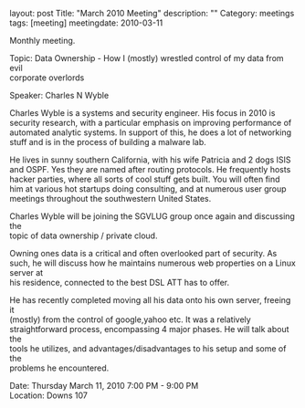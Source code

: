 layout: post
Title: "March 2010 Meeting"
description: ""
Category: meetings
tags: [meeting]
meetingdate: 2010-03-11

Monthly meeting.                                                               
                                                                             
Topic: Data Ownership - How I (mostly) wrestled control of my data from evil   
corporate overlords                                                            
                                                                             
Speaker: Charles N Wyble                                                       
                                                                             
Charles Wyble is a systems and security engineer. His focus in 2010 is         
security research, with a particular emphasis on improving performance of      
automated analytic systems. In support of this, he does a lot of networking    
stuff and is in the process of building a malware lab.                         
                                                                             
He lives in sunny southern California, with his wife Patricia and 2 dogs ISIS  
and OSPF. Yes they are named after routing protocols. He frequently hosts      
hacker parties, where all sorts of cool stuff gets built. You will often find  
him at various hot startups doing consulting, and at numerous user group       
meetings throughout the southwestern United States.                            
                                                                             
Charles Wyble will be joining the SGVLUG group once again and discussing the   
topic of data ownership / private cloud.                                       
                                                                             
Owning ones data is a critical and often overlooked part of security. As such, 
he will discuss how he maintains numerous web properties on a Linux server at  
his residence, connected to the best DSL ATT has to offer.                     
                                                                             
He has recently completed moving all his data onto his own server, freeing it  
(mostly) from the control of google,yahoo etc. It was a relatively             
straightforward process, encompassing 4 major phases. He will talk about the   
tools he utilizes, and advantages/disadvantages to his setup and some of the   
problems he encountered.                                                       
                                                                             
Date: Thursday March 11, 2010 7:00 PM - 9:00 PM                                  
Location: Downs 107                                         
